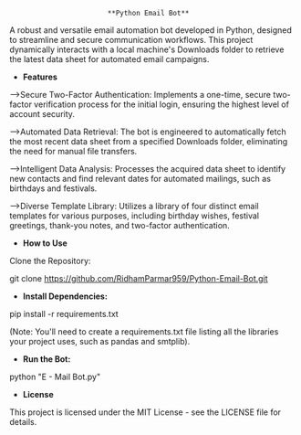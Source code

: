 							**Python Email Bot**



A robust and versatile email automation bot developed in Python, designed to streamline and secure communication workflows. This project dynamically interacts with a local machine's Downloads folder to retrieve the latest data sheet for automated email campaigns.



* **Features**

-->Secure Two-Factor Authentication: Implements a one-time, secure two-factor verification process for the initial login, ensuring the highest level of account security.



-->Automated Data Retrieval: The bot is engineered to automatically fetch the most recent data sheet from a specified Downloads folder, eliminating the need for manual file transfers.



-->Intelligent Data Analysis: Processes the acquired data sheet to identify new contacts and find relevant dates for automated mailings, such as birthdays and festivals.



-->Diverse Template Library: Utilizes a library of four distinct email templates for various purposes, including birthday wishes, festival greetings, thank-you notes, and two-factor authentication.



* **How to Use**



Clone the Repository:



git clone https://github.com/RidhamParmar959/Python-Email-Bot.git



* **Install Dependencies:**



pip install -r requirements.txt

(Note: You'll need to create a requirements.txt file listing all the libraries your project uses, such as pandas and smtplib).



* **Run the Bot:**



python "E - Mail Bot.py"



* **License**

This project is licensed under the MIT License - see the LICENSE file for details.


